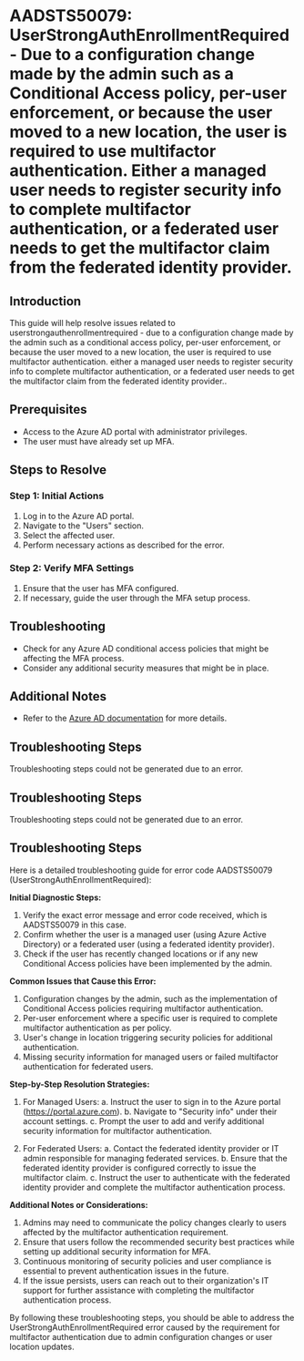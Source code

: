 # AADSTS50079: UserStrongAuthEnrollmentRequired - Due to a configuration change made by the admin such as a Conditional Access policy, per-user enforcement, or because the user moved to a new location, the user is required to use multifactor authentication. Either a managed user needs to register security info to complete multifactor authentication, or a federated user needs to get the multifactor claim from the federated identity provider.

## Introduction
This guide will help resolve issues related to userstrongauthenrollmentrequired - due to a configuration change made by the admin such as a conditional access policy, per-user enforcement, or because the user moved to a new location, the user is required to use multifactor authentication. either a managed user needs to register security info to complete multifactor authentication, or a federated user needs to get the multifactor claim from the federated identity provider..

## Prerequisites
- Access to the Azure AD portal with administrator privileges.
- The user must have already set up MFA.

## Steps to Resolve

### Step 1: Initial Actions
1. Log in to the Azure AD portal.
2. Navigate to the "Users" section.
3. Select the affected user.
4. Perform necessary actions as described for the error.

### Step 2: Verify MFA Settings
1. Ensure that the user has MFA configured.
2. If necessary, guide the user through the MFA setup process.

## Troubleshooting
- Check for any Azure AD conditional access policies that might be affecting the MFA process.
- Consider any additional security measures that might be in place.

## Additional Notes
- Refer to the [Azure AD documentation](https://learn.microsoft.com/en-us/azure/active-directory/) for more details.


## Troubleshooting Steps
Troubleshooting steps could not be generated due to an error.

## Troubleshooting Steps
Troubleshooting steps could not be generated due to an error.

## Troubleshooting Steps
Here is a detailed troubleshooting guide for error code AADSTS50079 (UserStrongAuthEnrollmentRequired):

**Initial Diagnostic Steps:**
1. Verify the exact error message and error code received, which is AADSTS50079 in this case.
2. Confirm whether the user is a managed user (using Azure Active Directory) or a federated user (using a federated identity provider).
3. Check if the user has recently changed locations or if any new Conditional Access policies have been implemented by the admin.

**Common Issues that Cause this Error:**
1. Configuration changes by the admin, such as the implementation of Conditional Access policies requiring multifactor authentication.
2. Per-user enforcement where a specific user is required to complete multifactor authentication as per policy.
3. User's change in location triggering security policies for additional authentication.
4. Missing security information for managed users or failed multifactor authentication for federated users.

**Step-by-Step Resolution Strategies:**
1. For Managed Users:
   a. Instruct the user to sign in to the Azure portal (https://portal.azure.com).
   b. Navigate to "Security info" under their account settings.
   c. Prompt the user to add and verify additional security information for multifactor authentication.
   
2. For Federated Users:
   a. Contact the federated identity provider or IT admin responsible for managing federated services.
   b. Ensure that the federated identity provider is configured correctly to issue the multifactor claim.
   c. Instruct the user to authenticate with the federated identity provider and complete the multifactor authentication process.

**Additional Notes or Considerations:**
1. Admins may need to communicate the policy changes clearly to users affected by the multifactor authentication requirement.
2. Ensure that users follow the recommended security best practices while setting up additional security information for MFA.
3. Continuous monitoring of security policies and user compliance is essential to prevent authentication issues in the future.
4. If the issue persists, users can reach out to their organization's IT support for further assistance with completing the multifactor authentication process.

By following these troubleshooting steps, you should be able to address the UserStrongAuthEnrollmentRequired error caused by the requirement for multifactor authentication due to admin configuration changes or user location updates.